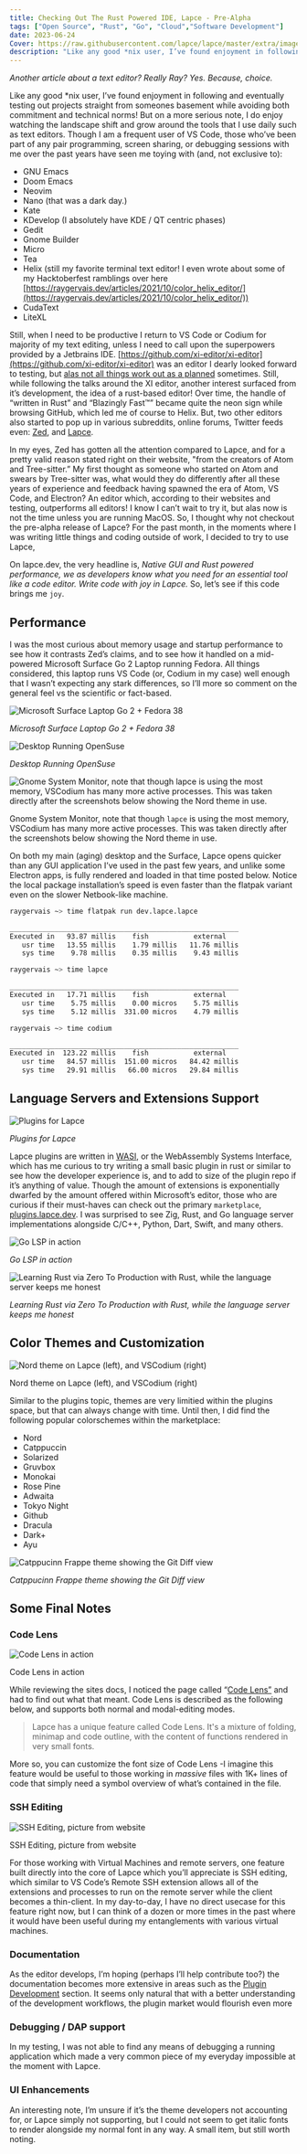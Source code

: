 ```yaml
---
title: Checking Out The Rust Powered IDE, Lapce - Pre-Alpha
tags: ["Open Source", "Rust", "Go", "Cloud","Software Development"]
date: 2023-06-24
Cover: https://raw.githubusercontent.com/lapce/lapce/master/extra/images/screenshot.png
description: "Like any good *nix user, I’ve found enjoyment in following and eventually testing out projects straight from someones basement while avoiding both commitment and technical norms!"
---
```


*Another article about a text editor? Really Ray? Yes. Because, choice.*

Like any good *nix user, I’ve found enjoyment in following and eventually testing out projects straight from someones basement while avoiding both commitment and technical norms! But on a more serious note, I do enjoy watching the landscape shift and grow around the tools that I use daily such as text editors. Though I am a frequent user of VS Code, those who’ve been part of any pair programming, screen sharing, or debugging sessions with me over the past years have seen me toying with (and, not exclusive to):

- GNU Emacs
- Doom Emacs
- Neovim
- Nano (that was a dark day.)
- Kate
- KDevelop (I absolutely have KDE / QT centric phases)
- Gedit
- Gnome Builder
- Micro
- Tea
- Helix (still my favorite terminal text editor! I even wrote about some of my Hacktoberfest ramblings over here [https://raygervais.dev/articles/2021/10/color_helix_editor/](https://raygervais.dev/articles/2021/10/color_helix_editor/))
- CudaText
- LiteXL

Still, when I need to be productive I return to VS Code or Codium for majority of my text editing, unless I need to call upon the superpowers provided by a Jetbrains IDE. [https://github.com/xi-editor/xi-editor](https://github.com/xi-editor/xi-editor) was an editor I dearly looked forward to testing, but [alas not all things work out as a planned](https://raphlinus.github.io/xi/2020/06/27/xi-retrospective.html) sometimes. Still, while following the talks around the XI editor, another interest surfaced from it’s development, the idea of a rust-based editor! Over time, the handle of “written in Rust” and “Blazingly Fast™️”  became quite the neon sign while browsing GitHub, which led me of course to Helix. But, two other editors also started to pop up in various subreddits, online forums, Twitter feeds even: [Zed](https://lapce.dev/), and [Lapce](https://lapce.dev/).

In my eyes, Zed has gotten all the attention compared to Lapce, and for a pretty valid reason stated right on their website,  "from the creators of Atom and Tree-sitter.” My first thought as someone who started on Atom and swears by Tree-sitter was, what would they do differently after all these years of experience and feedback having spawned the era of Atom, VS Code, and Electron? An editor which, according to their websites and testing, outperforms all editors! I know I can’t wait to try it, but alas now is not the time unless you are running MacOS. So, I thought why not checkout the pre-alpha release of Lapce? For the past month, in the moments where I was writing little things and coding outside of work, I decided to try to use Lapce,  

On lapce.dev, the very headline is, *Native GUI and Rust powered performance, we as developers know what you need for an essential tool like a code editor. Write code with joy in Lapce.* So, let’s see if this code brings me `joy`.

## Performance

I was the most curious about memory usage and startup performance to see how it contrasts Zed’s claims, and to see how it handled on a mid-powered Microsoft Surface Go 2 Laptop running Fedora. All things considered, this laptop runs VS Code (or, Codium in my case) well enough that I wasn’t expecting any stark differences, so I’ll more so comment on the general feel vs the scientific or fact-based.

![Microsoft Surface Laptop Go 2 + Fedora 38](./images/SurfaceSpecs.png)

*Microsoft Surface Laptop Go 2 + Fedora 38*

![Desktop Running OpenSuse](./images/DesktopSpecs.png)

*Desktop Running OpenSuse*

![Gnome System Monitor, note that though `lapce` is using the most memory, VSCodium has many more active processes. This was taken directly after the screenshots below showing the Nord theme in use.](./images/SurfaceMonitor.png)

Gnome System Monitor, note that though `lapce` is using the most memory, VSCodium has many more active processes. This was taken directly after the screenshots below showing the Nord theme in use.

On both my main (aging) desktop and the Surface, Lapce opens quicker than any GUI application I’ve used in the past few years, and unlike some Electron apps, is fully rendered and loaded in that time posted below. Notice the local package installation’s speed is even faster than the flatpak variant even on the slower Netbook-like machine.

```bash
raygervais ~> time flatpak run dev.lapce.lapce 

________________________________________________________
Executed in   93.87 millis    fish           external
   usr time   13.55 millis    1.79 millis   11.76 millis
   sys time    9.78 millis    0.35 millis    9.43 millis

raygervais ~> time lapce

________________________________________________________
Executed in   17.71 millis    fish           external
   usr time    5.75 millis    0.00 micros    5.75 millis
   sys time    5.12 millis  331.00 micros    4.79 millis

raygervais ~> time codium 

________________________________________________________
Executed in  123.22 millis    fish           external
   usr time   84.57 millis  151.00 micros   84.42 millis
   sys time   29.91 millis   66.00 micros   29.84 millis
```

## Language Servers and Extensions Support

![Plugins for Lapce](./images/Plugins.png)

*Plugins for Lapce*

Lapce plugins are written in [WASI](https://wasi.dev/), or the WebAssembly Systems Interface, which has me curious to try writing a small basic plugin in rust or similar to see how the developer experience is, and to add to size of the plugin repo if it’s anything of value. Though the amount of extensions is exponentially dwarfed by the amount offered within Microsoft’s editor, those who are curious if their must-haves can check out the primary `marketplace`,  [plugins.lapce.dev](https://plugins.lapce.dev/). I was surprised to see Zig, Rust, and Go language server implementations alongside C/C++, Python, Dart, Swift, and many others.

![Go LSP in action](./images/GoLSP.png)

*Go LSP in action*

![Learning Rust via Zero To Production with Rust, while the language server keeps me honest](./images/RustLSP.png)

*Learning Rust via Zero To Production with Rust, while the language server keeps me honest*

## Color Themes and Customization

![Nord theme on Lapce (left), and VSCodium (right)](./images/NordComparison.png)

Nord theme on Lapce (left), and VSCodium (right)

Similar to the plugins topic, themes are very limitied within the plugins space, but that can always change with time. Until then, I did find the following popular colorschemes within the marketplace:

- Nord
- Catppuccin
- Solarized
- Gruvbox
- Monokai
- Rose Pine
- Adwaita
- Tokyo Night
- Github
- Dracula
- Dark+
- Ayu

![Catppucinn Frappe theme showing the Git Diff view](./images/CatGitDiff.png)

*Catppucinn Frappe theme showing the Git Diff view*

## Some Final Notes

### Code Lens

![Code Lens in action](./images/CodeLens.png)

Code Lens in action

While reviewing the sites docs, I noticed the page called “[Code Lens”](https://docs.lapce.dev/features/code-lens) and had to find out what that meant. Code Lens is described as the following below, and supports both normal and modal-editing modes.

> Lapce has a unique feature called Code Lens. It's a mixture of folding, minimap and code outline, with the content of functions rendered in very small fonts.
>

More so, you can customize the font size of Code Lens -I imagine this feature would be useful to those working in *massive* files with 1K+ lines of code that simply need a symbol overview of what’s contained in the file.

### SSH Editing

![SSH Editing, picture from website](./images/SSHEditing.png)

SSH Editing, picture from website

For those working with Virtual Machines and remote servers, one feature built directly into the core of Lapce which you’ll appreciate is SSH editing, which similar to VS Code’s Remote SSH extension allows all of the extensions and processes to run on the remote server while the client becomes a thin-client. In my day-to-day, I have no direct usecase for this feature right now, but I can think of a dozen or more times in the past where it would have been useful during my entanglements with various virtual machines.

### Documentation

As the editor develops, I’m hoping (perhaps I’ll help contribute too?) the documentation becomes more extensive in areas such as the [Plugin Development](https://docs.lapce.dev/development/plugin-development) section. It seems only natural that with a better understanding of the development workflows, the plugin market would flourish even more

### Debugging / DAP support

In my testing, I was not able to find any means of debugging a running application which made a very common piece of my everyday impossible at the moment with Lapce.

### UI Enhancements

An interesting note, I’m unsure if it’s the theme developers not accounting for, or Lapce simply not supporting, but I could not seem to get italic fonts to render alongside my normal font in any way. A small item, but still worth noting.
